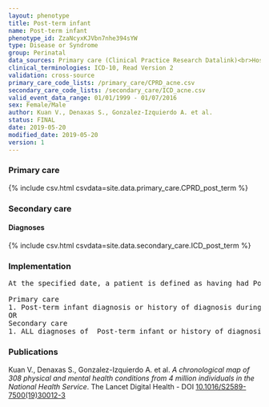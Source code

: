 ```yaml
---
layout: phenotype
title: Post-term infant
name: Post-term infant
phenotype_id: ZzaNcyxKJVbn7nhe394sYW 
type: Disease or Syndrome
group: Perinatal
data_sources: Primary care (Clinical Practice Research Datalink)<br>Hospitalizations (Hospital Episode Statistics) 
clinical_terminologies: ICD-10, Read Version 2 
validation: cross-source
primary_care_code_lists: /primary_care/CPRD_acne.csv
secondary_care_code_lists: /secondary_care/ICD_acne.csv
valid_event_data_range: 01/01/1999 - 01/07/2016
sex: Female/Male
author: Kuan V., Denaxas S., Gonzalez-Izquierdo A. et al.
status: FINAL
date: 2019-05-20
modified_date: 2019-05-20
version: 1
---
```

### Primary care 
{% include csv.html csvdata=site.data.primary_care.CPRD_post_term %}
### Secondary care 
#### Diagnoses 
{% include csv.html csvdata=site.data.secondary_care.ICD_post_term %}
### Implementation 
<pre>At the specified date, a patient is defined as having had Post-term infant IF they meet the criteria for any of the following on or before the specified date. The earliest date on which the individual meets any of the following criteria on or before the specified date is defined as the first event date:

Primary care
1. Post-term infant diagnosis or history of diagnosis during a consultation AND IF the patient is aged < 1y at the first event date
OR
Secondary care
1. ALL diagnoses of  Post-term infant or history of diagnosis during a hospitalization AND IF the patient is aged < 1y at the first event date</pre> 
 
### Publications 
Kuan V., Denaxas S., Gonzalez-Izquierdo A. et al. _A chronological map of 308 physical and mental health conditions from 4 million individuals in the National Health Service_. The Lancet Digital Health - DOI <a href='https://www.thelancet.com/journals/landig/article/PIIS2589-7500(19)30012-3/fulltext'>10.1016/S2589-7500(19)30012-3</a>